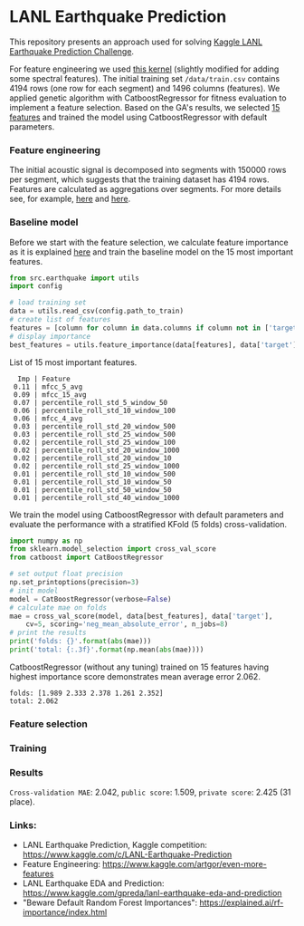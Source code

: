 # LANL Earthquake Prediction

This repository presents an approach used for solving [Kaggle LANL Earthquake Prediction Challenge](https://www.kaggle.com/c/LANL-Earthquake-Prediction/overview/description).

For feature engineering we used [this kernel](https://www.kaggle.com/artgor/even-more-features) (slightly modified for adding some spectral features). 
The initial training set `/data/train.csv` contains 4194 rows (one row for each segment) and 1496 columns (features).
We applied genetic algorithm with CatboostRegressor for fitness evaluation to implement a feature selection. 
Based on the GA's results, we selected [15 features](https://github.com/viktorsapozhok/earthquake-prediction/blob/master/src/earthquake/submission.py) and
trained the model using CatboostRegressor with default parameters.

### Feature engineering

The initial acoustic signal is decomposed into segments with 150000 rows per segment, 
which suggests that the training dataset has 4194 rows. Features are calculated as aggregations over segments.
For more details see, for example, 
[here](https://www.kaggle.com/gpreda/lanl-earthquake-eda-and-prediction) and 
[here](https://www.kaggle.com/artgor/even-more-features).     

### Baseline model

Before we start with the feature selection, we calculate feature importance as it is explained 
[here](https://explained.ai/rf-importance/index.html) and train the baseline model on the 15 most important features.

```python
from src.earthquake import utils
import config

# load training set
data = utils.read_csv(config.path_to_train)
# create list of features
features = [column for column in data.columns if column not in ['target', 'seg_id']]
# display importance
best_features = utils.feature_importance(data[features], data['target'], n_best=15, n_jobs=8)
```

List of 15 most important features.

```
  Imp | Feature
 0.11 | mfcc_5_avg
 0.09 | mfcc_15_avg
 0.07 | percentile_roll_std_5_window_50
 0.06 | percentile_roll_std_10_window_100
 0.06 | mfcc_4_avg
 0.03 | percentile_roll_std_20_window_500
 0.03 | percentile_roll_std_25_window_500
 0.02 | percentile_roll_std_25_window_100
 0.02 | percentile_roll_std_20_window_1000
 0.02 | percentile_roll_std_20_window_10
 0.02 | percentile_roll_std_25_window_1000
 0.01 | percentile_roll_std_10_window_500
 0.01 | percentile_roll_std_10_window_50
 0.01 | percentile_roll_std_50_window_50
 0.01 | percentile_roll_std_40_window_1000
```

We train the model using CatboostRegressor with default parameters and evaluate the performance
with a stratified KFold (5 folds) cross-validation. 

```python
import numpy as np
from sklearn.model_selection import cross_val_score
from catboost import CatBoostRegressor

# set output float precision 
np.set_printoptions(precision=3)
# init model
model = CatBoostRegressor(verbose=False)
# calculate mae on folds
mae = cross_val_score(model, data[best_features], data['target'], 
    cv=5, scoring='neg_mean_absolute_error', n_jobs=8)
# print the results
print('folds: {}'.format(abs(mae)))
print('total: {:.3f}'.format(np.mean(abs(mae))))
```

CatboostRegressor (without any tuning) trained on 15 features having highest importance score demonstrates mean average error 2.062.   

```
folds: [1.989 2.333 2.378 1.261 2.352]
total: 2.062
```

### Feature selection

### Training

### Results

`Cross-validation MAE`: 2.042, `public score`: 1.509, `private score`: 2.425 (31 place). 
   
### Links:

* LANL Earthquake Prediction, Kaggle competition: https://www.kaggle.com/c/LANL-Earthquake-Prediction
* Feature Engineering: https://www.kaggle.com/artgor/even-more-features
* LANL Earthquake EDA and Prediction: https://www.kaggle.com/gpreda/lanl-earthquake-eda-and-prediction
* "Beware Default Random Forest Importances": https://explained.ai/rf-importance/index.html 
